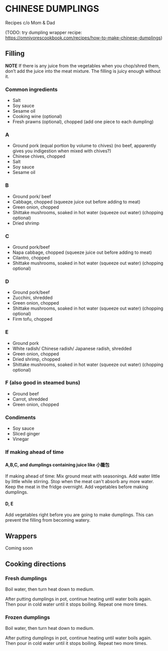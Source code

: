 CHINESE DUMPLINGS
============================
Recipes c/o Mom & Dad

(TODO: try dumpling wrapper recipe: https://omnivorescookbook.com/recipes/how-to-make-chinese-dumplings)

## Filling

**NOTE**
If there is any juice from the vegetables when you chop/shred them, don’t add the juice into the meat mixture. The filling is juicy enough without it.

### Common ingredients
* Salt
* Soy sauce
* Sesame oil
* Cooking wine (optional)
* Fresh prawns (optional), chopped (add one piece to each dumpling)

### A
* Ground pork (equal portion by volume to chives) (no beef, apparently gives you indigestion when mixed with chives?)
* Chinese chives, chopped
* Salt
* Soy sauce
* Sesame oil

### B
* Ground pork/ beef
* Cabbage, chopped (squeeze juice out before adding to meat)
* Green onion, chopped
* Shittake mushrooms, soaked in hot water (squeeze out water) (chopping optional)
* Dried shrimp

### C
* Ground pork/beef
* Napa cabbage, chopped (squeeze juice out before adding to meat)
* Cilantro, chopped
* Shittake mushrooms, soaked in hot water (squeeze out water) (chopping optional)

### D
* Ground pork/beef
* Zucchini, shredded
* Green onion, chopped
* Shittake mushrooms, soaked in hot water (squeeze out water) (chopping optional)
* Firm tofu, chopped

### E
* Ground pork
* White radish/ Chinese radish/ Japanese radish, shredded
* Green onion, chopped
* Dried shrimp, chopped
* Shittake mushrooms, soaked in hot water (squeeze out water) (chopping optional)

### F (also good in steamed buns)
* Ground beef
* Carrot, shredded
* Green onion, chopped

### Condiments

* Soy sauce
* Sliced ginger
* Vinegar

### If making ahead of time
#### A,B,C, and dumplings containing juice like 小籠包
If making ahead of time:
Mix ground meat with seasonings. Add water little by little while stirring. Stop when the meat can't absorb any more water. Keep the meat in the fridge overnight. Add vegetables before making dumplings.

#### D, E
Add vegetables right before you are going to make dumplings. This can prevent the filling from becoming watery.

## Wrappers

Coming soon

## Cooking directions
### Fresh dumplings
Boil water, then turn heat down to medium. 

After putting dumplings in pot, continue heating until water boils again. Then pour in cold water until it stops boiling. Repeat one more times.

### Frozen dumplings

Boil water, then turn heat down to medium. 

After putting dumplings in pot, continue heating until water boils again. Then pour in cold water until it stops boiling. Repeat two more times.
